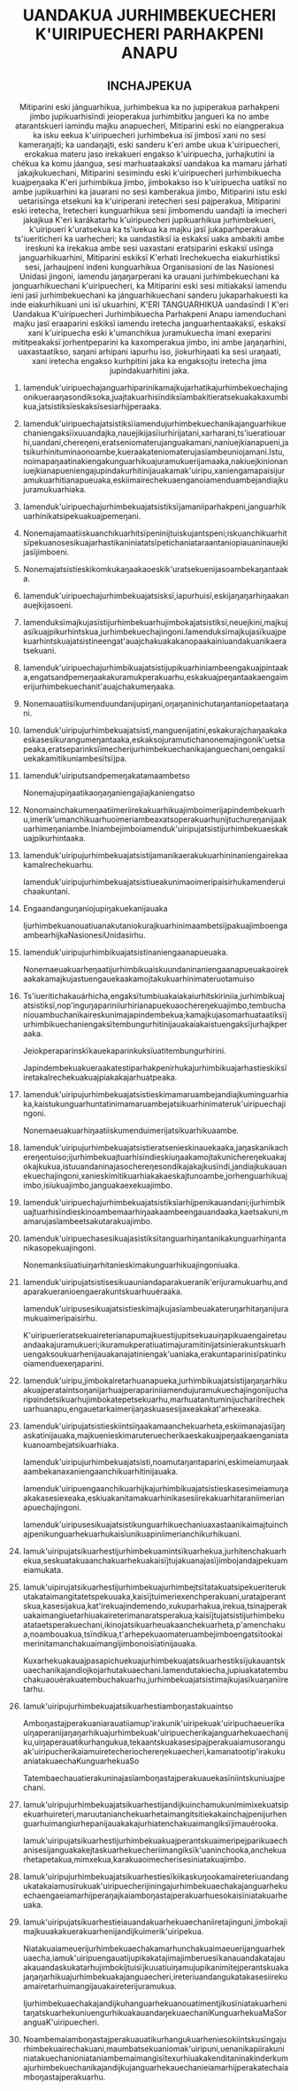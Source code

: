 <h1 align='center'>UANDAKUA JURHIMBEKUECHERI K'UIRIPUECHERI PARHAKPENI ANAPU</h1>
<h2 align='center'>INCHAJPEKUA</h2>
<p align='center'>Mitiparini eski jánguarhikua, jurhimbekua ka no jupiperakua parhakpeni jimbo jupikuarhisïndi jeioperakua jurhimbitku jangueri ka no ambe atarantskueri iamindu majku anapuecheri,
Mitiparini eski no eiangperakua ka isku eekua k'uiripuecheri jurhimbekua isï jimbosï xani no sesi kameraŋajti; ka uandaŋajti, eski sanderu k'eri ambe ukua k'uiripuecheri, erokakua materu jaso irekakueri engakso k'uiripuecha, jurhajkutini ia chékua ka komu jáangua, sesi marhuataakaksï uandakua ka mamaru járhati jakajkukuechani,
Mitiparini sesimindu eski k'uiripuecheri jurhimbikuecha kuajpeŋaaka K'eri jurhimbikua jimbo, jimbokakso iso k'uiripuecha uatiksï no ambe jupikuarhini ka jauarani no sesi kamberakua jimbo,
Mitiparini istu eski uetarisïnga etsekuni ka k'uiriperani iretecheri sesi pajperakua,
Mitiparini eski iretecha, Iretecheri kunguarhikua sesi jimbomendu uandajti ia imecheri jakajkua K'eri karákatarhu k'uiripuecheri jupikuarhikua jurhimbekueri, k'uiripueri k'uratsekua ka ts'iuekua ka majku jasï jukaparhperakua ts'iueriticheri ka uarhecheri; ka uandastiksï ia eskaksï uaka ambakiti ambe ireskuni ka irekakua ambe sesi uaxastani eratsiparini eskaksï usïnga janguarhikuarhini,
Mitiparini eskiksï K'erhati Irechekuecha eiakurhistiksï sesi, jarhaujpeni indeni kunguarhikua Organisasioni de las Nasionesi Unidasi jingoni, iamendu jaŋaŋarperani ka urauani jurhimbekuechani ka jɑnguarhikuechani k'uiripuecheri, ka
Mitiparini eski sesi mitiakaksï iamendu ieni jasï jurhimbekuechani ka jánguarhikuechani sanderu jukaparhakuesti ka inde eiakurhikuani uni isï ukuarhini,
K'ERI TANGUARHIKUA uandasïndi
I K'eri Uandakua K'uiripuecheri Jurhimbikuecha Parhakpeni Anapu iamenduchani majku jasï eraaparini eskiksï iamendu iretecha janguarhentaakaksï, eskaksï xani k'uiripuecha eski k'umanchikua juramukuecha imani exeparini mititpeakaksï jorhentpeparini ka kaxomperakua jimbo, ini ambe jaŋaŋarhini, uaxastaatikso, saŋani arhipani iapurhu iso, jiokurhiŋaati ka sesi uraŋaati, xani iretecha engakso kurhpitini jaka ka engaksojtu iretecha jima jupindakuarhitini jaka.</p>
<ol>
  <li>
    <p>Iamenduk'uiripuechajanguarhiparinikamajkujarhatikajurhimbekuechajingonikueraaŋasondiksoka,juajtakuarhisïndiksïambakitieratsekuakakaxumbikua,jatsistiksïeskaksïsesiarhijperaaka.</p>
  </li>
  <li>
    <p>Iamenduk'uiripuechajatsistiksïiamendujurhimbekuechanikajanguarhikuechaniengaksïixuuandajka,nauejikijasïiurhirijatani,xarharani,ts'iueratiouarhi,uandani,chereŋeni,eratseniomaterujanguakamani,naniuejkianapueni,jatsikurhinituminaonoambe,kueraakateniomaterujasïambeuniojamani.Istu,noimapaŋaatinakiengakunguarhikuajuramukuerijamaaka,nakiuejkinionaniuejkianapueniengajupindakurhitinijauakamak'uiripu,xaniengamapaisijuramukuarhitianapueuaka,eskiimairechekuaenganoiamenduambejandiajkujuramukuarhiaka.</p>
  </li>
  <li>
    <p>Iamenduk'uiripuechajurhimbekuajatsistiksïjamaniiparhakpeni,janguarhikuarhinikatsipekuakuajpemeŋani.</p>
  </li>
  <li>
    <p>Nonemajamaatiiskuanchikuarhitsïpeninijtuiskujantspeni;iskuanchikuarhitsïpekuanosesikuajarhastikaniniatatsïpetichaniataraantaniopiauaninauejkijasïjimboeni.</p>
  </li>
  <li>
    <p>Nonemajatsistieskikomkukaŋaakaoeskik'uratsekuenijasoambekaŋantaaka.</p>
  </li>
  <li>
    <p>Iamenduk'uiripuechajurhimbekuajatsisksï,iapurhuisï,eskijaŋaŋarhiŋaakanauejkijasoeni.</p>
  </li>
  <li>
    <p>Iamenduksïmajkujasïstijurhimbekuarhujimbokajatsistiksï,neuejkini,majkujasïkuajpikurhintskua,jurhimbekuechajingoni.Iamenduksïmajkujasïkuajpekuarhintskuajatsistineengat'auajchakuakakanopaakainiuandakuanikaeratsekuani.</p>
  </li>
  <li>
    <p>Iamenduk'uiripuechajurhimbikuajatsistijupikuarhiniambeengakuajpintaaka,engatsandpemeŋaakakuramukperakuarhu,eskakuajpeŋantaakaengaimerijurhimbekuechanit'auajchakumeŋaaka.</p>
  </li>
  <li>
    <p>Nonemauatiisïkumenduundanijupiŋani,oŋaŋaninichutaŋantaniopetaataŋani.</p>
  </li>
  <li>
    <p>Iamenduk'uiripujurhimbekuajatsisti,manguenijatini,eskakurajchaŋaakakaeskasesikurangumeŋantaaka,eskaksojuramutichanonemajingonik'uetsapeaka,eratseparinksïimecherijurhimbekuechanikajanguechani,oengaksïuekakamitikuniambesïtsïjpa.</p>
  </li>
  <li>
    <p>Iamenduk'uiriputsandpemeŋakatamaambetso</p>
    <p>Nonemajupiŋaatikaoŋaŋaniengajiajkaniengatso</p>
  </li>
  <li>
    <p>Nonomainchakumeŋaatiimeriirekakuarhikuajimboimerijapindembekuarhu,imerik'umanchikuarhuoimeriambeaxatsoperakuarhunijtuchureŋanijaakuarhimeŋaniambe.Iniambejimboiamenduk'uiripujatsistijurhimbekuaeskakuajpikurhintaaka.</p>
  </li>
  <li>
    <p>Iamenduk'uiripujurhimbekuajatsistijamanikaerakukuarhininaniengairekaakamaIrechekuarhu.</p>
    <p>Iamenduk'uiripujurhimbekuajatsistiueakunimaoimeripaisirhukamenderuichaakuntani.</p>
  </li>
  <li>
    <p>Engaandanguŋaniojupiŋakuekanijauaka</p>
    <p>IjurhimbekuanouatiuanakutaniokurajkuarhinimaambetsïjpakuajimboengaambearhijkaNasionesiUnidasirhu.</p>
  </li>
  <li>
    <p>Iamenduk'uiripujurhimbikuajatsistinaniengaanapueuaka.</p>
    <p>Nonemaeuakuarheŋaatijurhimbikuaiskuundaninaniengaanapueuakaoirekaakakamajkujastuengauekaakamojtakukuarhinimateruotamuiso</p>
  </li>
  <li>
    <p>Ts'iueritichakauárhicha,engaksïtumbiuakaiakaiurhitskiriniia,jurhimbikuajatsistiksï,nop'inguŋapariniiurhirianapuekuaochereŋekuajimbo,tembuchaniouambuchanikaireskunimajapindembekua;kamajkujasomarhuataatiksïjurhimbikuechaniengaksïtembungurhitinijauakaiakaistuengaksïjurhajkperaaka.</p>
    <p>Jeiokperaparinskïkauekaparinkuksïuatitembungurhirini.</p>
    <p>JapindembekuakueraakatestiparhakpenirhukajurhimbikuajarhastieskiksïiretakaIrechekuakuajpiakakajarhuatpeaka.</p>
  </li>
  <li>
    <p>Iamenduk'uiripujurhimbekuajatsistieskimamaruambejandiajkuminguarhiaka,kaistukunguarhuntatinimamaruambejatsikuarhinimateruk'uiripuechajingoni.</p>
    <p>Nonemaeuakuarhiŋaatiiskumenduimerijatsikuarhikuaambe.</p>
  </li>
  <li>
    <p>Iamenduk'uiripujurhimbekuajatsistieratsenieskinauekaaka,jaŋaskanikachereŋentuiso;ijurhimbekuajtuarhisïndieskiuŋaakamojtakunichereŋekuakajokajkukua,istuuandaninajasochereŋesondikajakajkusïndi,jandiajkukauanekuechajingoni,xanieskimitikuarhiakakaeskajtunoambe,jorhenguarhikuajimbo,isïukuajimbo,janguakaexekuajimbo.</p>
  </li>
  <li>
    <p>Iamenduk'uiripuechajurhimbekuajatsistiksïarhijpenikauandani;ijurhimbikuajtuarhisïndieskinoambemaarhiŋaakaambeengauandaaka,kaetsakuni,mamarujasïambeetsakutarakuajimbo.</p>
  </li>
  <li>
    <p>Iamenduk'uiripuechasesikuajasistiksïtanguarhiŋantanikakunguarhiŋantanikasopekuajingoni.</p>
    <p>Nonemanksïuatiuiŋarhitanieskimakunguarhikuajingoniuaka.</p>
  </li>
  <li>
    <p>Iamenduk'uiripujatsistisesikuauniandaparakueranik'erijuramukuarhu,andaparakueranioengaerakuntskuarhuuéraaka.</p>
    <p>Iamenduk'uiripusesikuajatsistieskimajkujasïambeuakateruŋarhitaŋanijuramukuaimeripaisirhu.</p>
    <p>K'uiripuerieratsekuaireterianapumajkuestijupitsekuauiŋapikuaengairetauandaakajuramukueri;ikuramukperatiuatimajuramitinijatsinierakuntskuarhuengaksoukuarhenijauakanajatiniengak'uaniaka,erakuntaparinisïpatinkuoiamenduexeŋaparini.</p>
  </li>
  <li>
    <p>Iamenduk'uiripu,jimbokairetarhuanapueka,jurhimbikuajatsistijaŋaŋarhikuakuajperataintsoŋanijarhuajperapariniiamendujuramukuechajingonijucharipʋindetsikuarhujimbokatepetsekuarhu,marhuatanituminijuchariIrechekuarhuanapu,engauetarkaimerijaŋaskuasesijaxeakakat'arhexeaka.</p>
  </li>
  <li>
    <p>Iamenduk'uiripujatsistieskiintsïŋaakamaanchekuarheta,eskiimanajasïjaŋaskatinijauaka,majkuenieskimaruteruecherikaeskakuajpeŋaakaenganiatakuanoambejatsikuarhiaka.</p>
    <p>Iamenduk'uiripujurhimbekuajatsisti,noamutaŋantaparini,eskimeiamuŋaakaambekanaxaniengaanchikuarhitinijauaka.</p>
    <p>Iamenduk'uiripuengaanchikuarhijkajurhimbikuajatsistieskasesimeiamuŋaakakasesiexeaka,eskiuakanitamakuarhinikasesiirekakuarhitaraniimerianapuechajingoni.</p>
    <p>Iamenduk'uiripusesikuajatsistikunguarhikuechaniuaxastaanikaimajtuinchajpenikunguarhekuarhukaisïunikuapiniimerianchikurhikuani.</p>
  </li>
  <li>
    <p>Iamuk'uiripujatsikuarhestijurhimbekuamintsïkuarhekua,jurhitenchakuarhekua,seskuatakuaanchakuarhekuakaisïjtujakuanajasïjimbojandajpekuameiamukata.</p>
  </li>
  <li>
    <p>Iamuk'uipirujatsikuarhestijurhimbekuajurhimbejtsïtatakuatsipekueriterukutakataimangitatetspekuuaka,kaisïjtuimeriexenchperakuani,uratajperantskua,kasesijakua,kat'irekuajindemendo,xukuparhakua,irekua,tsinajperakuakaimangiuetarhiuakaireterimanaratsperakua;kaisïjtujatsistijurhimbekuatataetsperakuechani,ikinojatsikuarheuakaanchekuarheta,p'amenchakua,noambouakua,tsïndikua,t'arhepekuaomateruambejimboengatsïtookaimerinitamanchakuaimangijimbonoisïatinijauaka.</p>
    <p>Kuxarhekuakauajpasapichuekuajurhimbekuajatsikuarhestiksïjukauantskuaechanikajandiojkojarhutakuaechani.Iamendutakiecha,jupiuakatatembuchakuaouérakuatembuchakuarhu,jurhimbekuajatsistimajkujasïkuaŋaniiretarhu.</p>
  </li>
  <li>
    <p>Iamuk'uiripujurhimbekuajatsikuarhestiamboŋastakuaintso</p>
    <p>Amboŋastajperakuaniarauatiiamup'irakunik'uiripekuak'uiripuchaeuerikauiŋaperanijaŋaŋarhikuajurhimbekuak'uiripuecherikajanguarhekuaechanijku,uiŋaperauatikurhangukua,tekaantskuakasesipajperakuaiamusoranguak'uiripucherikaiamuiretecheriochereŋekuaecheri,kamanatootip'irakukuaniatakuaechaKunguarhekuaSo</p>
    <p>Tatembaechauatierakuninajasïamboŋastajperakuauekasïniintskuniuajpechani.</p>
  </li>
  <li>
    <p>Iamuk'uiripujurhimbekuajatsikuarhestijandijkuinchamukunimimixekuatsipekuarhuireteri,maruutanianchekuarhetaimangitsitiekakainchajpenijurhenguarhuimangiurhepanijauakakajurhiatenchakuaimangiksïjimauérooka.</p>
    <p>Iamuk'uiripujatsikuarhestijurhimbekuakuajperantskuaimeripejparikuaechanisesijanguakakejtaskuarhekuecheriimangiksïk'uaninchooka,anchekuarhetapetakua,mimxekua,karakuaoimecherisesiniatakuajimbo.</p>
  </li>
  <li>
    <p>Iamuk'uiripujurhimbekuajatsikuarhestiesïkiikaskuŋookamaireteriuandangukatakaiamusïrukuak'uiripuecherijiningajurhimbekuaechakajanguarhekuechaengaeiamarhijperaŋajkaiamboŋastajperakuarhuesokaisïniatakuarheuaka.</p>
  </li>
  <li>
    <p>Iamuk'uiripujatsikuarhestieiauandakuarhekuaechaniiretajinguni,jimbokajimajkuuakakuerakuarhenijandijkuimerik'uiripekua.</p>
    <p>Niatakuaiameuerijurhimbekuaechakamarhunchakuaimaeuerijanguarhekuaecha,iamuk'uiripuengauatijupikakatajimajimberuesïkanauandakatajauakauandaskukatarhujimbokijtuisïjkuuatiuiŋamujupikanimitejperantskuakajaŋaŋarhikuajurhimbekuakajanguaecheri,ireteriuandangukatakasesiirekuamairetarhuimangijauakaireterijuramukua.</p>
    <p>IjurhimbekuaechakajandijkuhanguarhekuanouatimentjíkusïniatakuarhenitaŋatskuarhekuniuengurhikuakauandaŋekuaechaniKunguarhekuaMaSoranguaK'uiripuecheri.</p>
  </li>
  <li>
    <p>Noambemaiamboŋastajperakuauatikurhangukuarheniesokiintskusïngajurhimbekuairechakuani,maumbatsekuaniomak'uiripuni,uenanikapíirakuniniatakuechanioniataniambemaimangisïtexurhiuakakenditaninakinderkumajurhimbekuechanikajandijkujanguarhekauechanieiamarhijperakatechaiamboŋastajperakuarhu.</p>
  </li>
</ol>